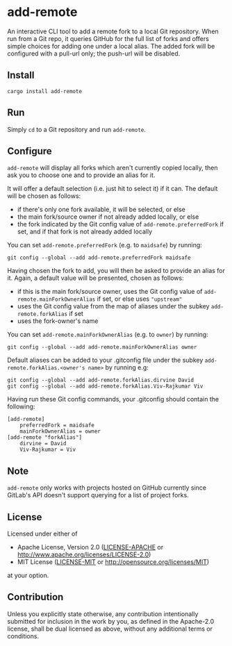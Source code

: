 # add-remote

An interactive CLI tool to add a remote fork to a local Git repository.  When run from a Git repo,
it queries GitHub for the full list of forks and offers simple choices for adding one under a local
alias.  The added fork will be configured with a pull-url only; the push-url will be disabled.

## Install

```
cargo install add-remote
```

## Run

Simply `cd` to a Git repository and run `add-remote`.

## Configure

`add-remote` will display all forks which aren't currently copied locally, then ask you to choose
one and to provide an alias for it.

It will offer a default selection (i.e. just hit <enter> to select it) if it can.  The default will
be chosen as follows:

* if there's only one fork available, it will be selected, or else
* the main fork/source owner if not already added locally, or else
* the fork indicated by the Git config value of `add-remote.preferredFork` if set, and if that fork
is not already added locally

You can set `add-remote.preferredFork` (e.g. to `maidsafe`) by running:

```
git config --global --add add-remote.preferredFork maidsafe
```

Having chosen the fork to add, you will then be asked to provide an alias for it.  Again, a default
value will be presented, chosen as follows:

* if this is the main fork/source owner, uses the Git config value of
`add-remote.mainForkOwnerAlias` if set, or else uses `"upstream"`
* uses the Git config value from the map of aliases under the subkey `add-remote.forkAlias` if set
* uses the fork-owner's name

You can set `add-remote.mainForkOwnerAlias` (e.g. to `owner`) by running:

```
git config --global --add add-remote.mainForkOwnerAlias owner
```

Default aliases can be added to your .gitconfig file under the subkey
`add-remote.forkAlias.<owner's name>` by running e.g:

```
git config --global --add add-remote.forkAlias.dirvine David
git config --global --add add-remote.forkAlias.Viv-Rajkumar Viv
```

Having run these Git config commands, your .gitconfig should contain the following:

```
[add-remote]
    preferredFork = maidsafe
    mainForkOwnerAlias = owner
[add-remote "forkAlias"]
    dirvine = David
    Viv-Rajkumar = Viv
```

## Note

`add-remote` only works with projects hosted on GitHub currently since GitLab's API doesn't support
querying for a list of project forks.

## License

Licensed under either of

* Apache License, Version 2.0 ([LICENSE-APACHE](LICENSE-APACHE) or http://www.apache.org/licenses/LICENSE-2.0)
* MIT License ([LICENSE-MIT](LICENSE-MIT) or http://opensource.org/licenses/MIT)

at your option.

## Contribution

Unless you explicitly state otherwise, any contribution intentionally submitted for inclusion in the
work by you, as defined in the Apache-2.0 license, shall be dual licensed as above, without any
additional terms or conditions.
